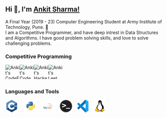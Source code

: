 ## Hi 👋, I'm [Ankit Sharma!](https://www.linkedin.com/in/ankit-sm/)

A Final Year (2019 - 23) Computer Engineering Student at Army Institute of Technology, Pune. 🏫<br/>
I am a Competitive Programmer, and have deep intrest in Data Structures and Algorithms. I have good problem solving skills, and love to solve challenging problems.<br/>

### Competitive Programming
<a href="https://codeforces.com/profile/ankit-sm">
  <img align="left" alt="Ankit's CodeForces" height="45px" width="45px" src="https://cdn.iconscout.com/icon/free/png-256/code-forces-3521352-2944796.png" />
</a>
<a href="https://www.codechef.com/users/mafia_sm">
  <img align="left" alt="Ankit's Code Chef" height="45px" width="45px" src="https://avatars1.githubusercontent.com/u/11960354?s=460&v=4" />
</a>
<a href="https://www.hackerrank.com/Amrahs_Tikna">
  <img align="left" alt="Ankit's HackerRank" height="45px" width="45px" src="https://upload.wikimedia.org/wikipedia/commons/thumb/4/40/HackerRank_Icon-1000px.png/480px-HackerRank_Icon-1000px.png" />
</a>

<a href="https://leetcode.com/ankit_sm/">
  <img align="left" alt="Ankit's Leet Code" height="45px" width="45px" src="https://upload.wikimedia.org/wikipedia/commons/1/19/LeetCode_logo_black.png" />
</a>
<br/>
<br/>
<br/>

### Languages and Tools
<code><img height="40px" width="40px" src="https://raw.githubusercontent.com/github/explore/80688e429a7d4ef2fca1e82350fe8e3517d3494d/topics/cpp/cpp.png"></code> &nbsp;&nbsp;&nbsp;
<code><img height="40px" width="40px" src="https://raw.githubusercontent.com/github/explore/80688e429a7d4ef2fca1e82350fe8e3517d3494d/topics/python/python.png"></code>&nbsp;&nbsp;&nbsp;
<code><img height="40px" width="40px" src="https://raw.githubusercontent.com/github/explore/80688e429a7d4ef2fca1e82350fe8e3517d3494d/topics/mysql/mysql.png"></code>&nbsp;&nbsp;&nbsp;
<code><img height="40px" width="40px" src="https://raw.githubusercontent.com/github/explore/80688e429a7d4ef2fca1e82350fe8e3517d3494d/topics/terminal/terminal.png"></code>&nbsp;&nbsp;&nbsp;
<code><img height="40px" width="35px" src="https://raw.githubusercontent.com/github/explore/80688e429a7d4ef2fca1e82350fe8e3517d3494d/topics/visual-studio-code/visual-studio-code.png"></code>&nbsp;&nbsp;&nbsp;
<code><img height="40px" width="40px" src="https://raw.githubusercontent.com/github/explore/80688e429a7d4ef2fca1e82350fe8e3517d3494d/topics/linux/linux.png"></code>
<br />
<br />
